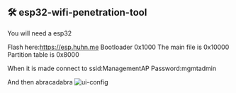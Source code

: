 🛠️ esp32-wifi-penetration-tool
------------------------------

You will need a esp32

Flash here:https://esp.huhn.me
Bootloader 0x1000
The main file is 0x10000
Partition table is 0x8000

When it is made connect to 
ssid:ManagementAP
Password:mgmtadmin

And then abracadabra
![ui-config](https://github.com/user-attachments/assets/ab7ed7da-2ee0-4ac6-bfba-bdc7bd5a243c)
